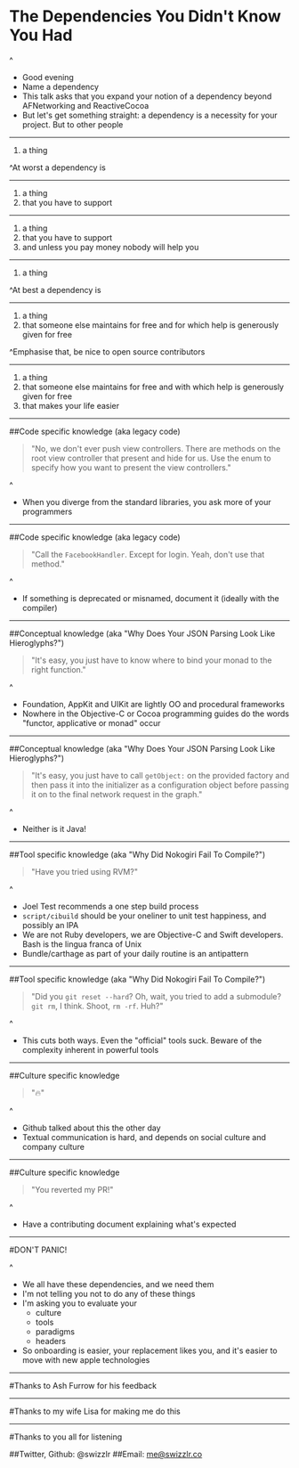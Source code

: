 # The Dependencies You Didn't Know You Had
^
- Good evening
- Name a dependency
- This talk asks that you expand your notion of a dependency beyond AFNetworking and ReactiveCocoa
- But let's get something straight: a dependency is a necessity for your project. But to other people

--- 

1. a thing

^At worst a dependency is

----

1. a thing
2. that you have to support

--- 

1. a thing
2. that you have to support
3. and unless you pay money nobody will help you

---

1. a thing

^At best a dependency is

--- 

1. a thing
2. that someone else maintains for free and for which help is generously given for free

^Emphasise that, be nice to open source contributors

--- 

1. a thing
2. that someone else maintains for free and with which help is generously given for free
3. that makes your life easier

--- 

##Code specific knowledge (aka legacy code)
> "No, we don't ever push view controllers. There are methods on the root view controller that present and hide for us. Use the enum to specify how you want to present the view controllers."    

^
- When you diverge from the standard libraries, you ask more of your programmers

--- 

##Code specific knowledge (aka legacy code)
> "Call the `FacebookHandler`. Except for login. Yeah, don't use that method."

^
- If something is deprecated or misnamed, document it (ideally with the compiler)

---

##Conceptual knowledge (aka "Why Does Your JSON Parsing Look Like Hieroglyphs?")
> "It's easy, you just have to know where to bind your monad to the right function."

^
- Foundation, AppKit and UIKit are lightly OO and procedural frameworks
- Nowhere in the Objective-C or Cocoa programming guides do the words "functor, applicative or monad" occur

---

##Conceptual knowledge (aka "Why Does Your JSON Parsing Look Like Hieroglyphs?")
> "It's easy, you just have to call `getObject:` on the provided factory and then pass it into the initializer as a configuration object before passing it on to the final network request in the graph."

^
- Neither is it Java!

---

##Tool specific knowledge (aka "Why Did Nokogiri Fail To Compile?")
> "Have you tried using RVM?"

^
- Joel Test recommends a one step build process
- `script/cibuild` should be your oneliner to unit test happiness, and possibly an IPA
- We are not Ruby developers, we are Objective-C and Swift developers. Bash is the lingua franca of Unix
- Bundle/carthage as part of your daily routine is an antipattern

---

##Tool specific knowledge (aka "Why Did Nokogiri Fail To Compile?")
> "Did you `git reset --hard`? Oh, wait, you tried to add a submodule? `git rm`, I think. Shoot, `rm -rf`. Huh?"

^
- This cuts both ways. Even the "official" tools suck. Beware of the complexity inherent in powerful tools

---

##Culture specific knowledge
> "🔥"

^
- Github talked about this the other day
- Textual communication is hard, and depends on social culture and company culture

---

##Culture specific knowledge
> "You reverted my PR!"

^
- Have a contributing document explaining what's expected

---

#DON'T PANIC!

^
- We all have these dependencies, and we need them
- I'm not telling you not to do any of these things
- I'm asking you to evaluate your 
	- culture
	- tools
	- paradigms
	- headers
- So onboarding is easier, your replacement likes you, and it's easier to move with new apple technologies

---

#Thanks to Ash Furrow for his feedback

---

#Thanks to my wife Lisa for making me do this

---

#Thanks to you all for listening

##Twitter, Github: @swizzlr
##Email: me@swizzlr.co